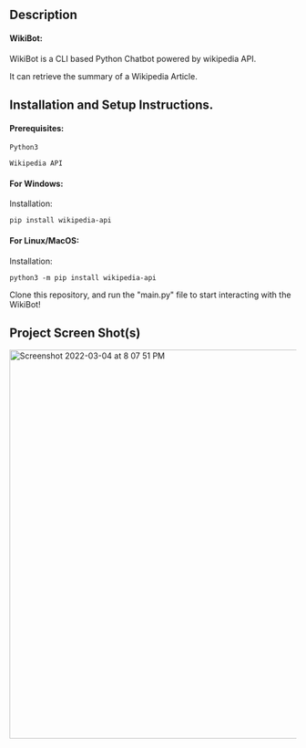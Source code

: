 ## Description

#### WikiBot:

WikiBot is a CLI based Python Chatbot powered by wikipedia API. 

It can retrieve the summary of a Wikipedia Article.


## Installation and Setup Instructions.

#### Prerequisites: 
 `Python3`
 
 `Wikipedia API`
 
#### For Windows:  

Installation:

`pip install wikipedia-api`  

#### For Linux/MacOS:  

Installation:

`python3 -m pip install wikipedia-api`  


Clone this repository, and run the "main.py" file to start interacting with the WikiBot!
## Project Screen Shot(s)

<img width="682" alt="Screenshot 2022-03-04 at 8 07 51 PM" src="https://user-images.githubusercontent.com/66899497/156783115-f5d3106a-b55f-4ca0-abbf-a65ebdd67cb4.png">
 

